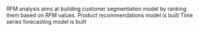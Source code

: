 RFM analysis aims at building customer segmentation model by ranking them based on RFM values.
Product recommendations model is built 
Time series forecasting model is built
